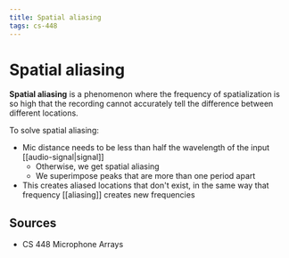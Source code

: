 ```yaml
---
title: Spatial aliasing
tags: cs-448
---
```


# Spatial aliasing

**Spatial aliasing** is a phenomenon where the frequency of spatialization is so high that the recording cannot accurately tell the difference between different locations.

To solve spatial aliasing:

- Mic distance needs to be less than half the wavelength of the input [[audio-signal|signal]]
    - Otherwise, we get spatial aliasing
    - We superimpose peaks that are more than one period apart
- This creates aliased locations that don't exist, in the same way that frequency [[aliasing]] creates new frequencies

## Sources

- CS 448 Microphone Arrays
